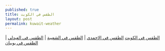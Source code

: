 ```yaml
---
published: true
title: الطقس في الكويت
layout: post
permalink: kuwait-weather
---
```

<a href="https://www.kuwait-weather.net/"> الطقس في الكويت</a>
<a href="https://www.kuwait-weather.net/kw/Ahmadi"> الطقس في الاحمدي</a> | <a href="https://www.kuwait-weather.net/kw/Al-Shuaiba"> الطقس في الشعيبة</a> | <a href="https://www.kuwait-weather.net/kw/Abdaly"> الطقس في العبدلي</a> | <a href="https://www.kuwait-weather.net/kw/Bubiyan"> الطقس في بوبيان</a>
